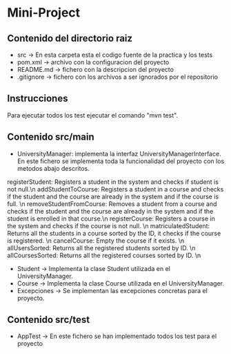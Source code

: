 # **Mini-Project**

## **Contenido del directorio raiz**
- src -> En esta carpeta esta el codigo fuente de la practica y los tests
- pom.xml -> archivo con la configuracion del proyecto
- README.md -> fichero con la descripcion del proyecto
- .gitignore -> fichero con los archivos a ser ignorados por el repositorio

## **Instrucciones**

Para ejecutar todos los test ejecutar el comando "mvn test".

## **Contenido src/main**
- UniversityManager: implementa la interfaz UniversityManagerInterface. En este fichero se implementa toda la
  funcionalidad del proyecto con los metodos abajo descritos.

registerStudent: Registers a student in the system and checks if student is not null.\n
addStudentToCourse: Registers a student in a course and checks if the student and the course are already in the system and if the course is full. \n
removeStudentFromCourse: Removes a student from a course and checks if the student and the course are already in the system and if the student is enrolled in that course.\n
registerCourse: Registers a course in the system and checks if the course is not null. \n
matriculatedStudent: Returns all the students in a course sorted by the ID, it checks if the course is registered. \n
cancelCourse: Empty the course if it exists. \n
allUsersSorted: Returns all the registered students sorted by ID. \n
allCoursesSorted: Returns all the registered courses sorted by ID. \n

- Student -> Implementa la clase Student utilizada en el UniversityManager.
- Course -> Implementa la clase Course utilizada en el UniversityManager.
- Excepciones -> Se implementan las excepciones concretas para el proyecto.

## **Contenido src/test**
- AppTest -> En este fichero se han implementado todos los test para el proyecto
